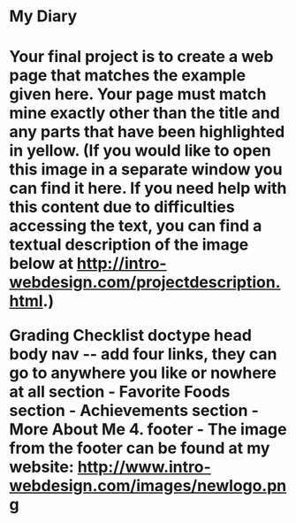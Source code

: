 <h1>My Diary<h1>

Your final project is to create a web page that matches the example given here. Your page must match mine exactly other than the title and any parts that have been highlighted in yellow. (If you would like to open this image in a separate window you can find it here. If you need help with this content due to difficulties accessing the text, you can find a textual description of the image below at http://intro-webdesign.com/projectdescription.html.)

Grading Checklist
doctype
head
body
nav -- add four links, they can go to anywhere you like or nowhere at all
section - Favorite Foods
section - Achievements
section - More About Me
4. footer - The image from the footer can be found at my website: http://www.intro-webdesign.com/images/newlogo.png


